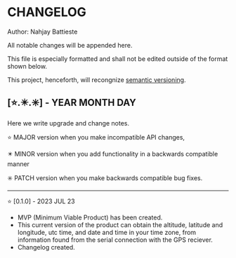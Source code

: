 # CHANGELOG

Author: Nahjay Battieste

All notable changes will be appended here.

This file is especially formatted and shall not be edited outside of the format
shown below.


This project, henceforth, will recongnize [semantic versioning](https://semver.org/).

## [⭐.✴️.✳️] - YEAR MONTH DAY

Here we write upgrade and change notes.

⭐ MAJOR version when you make incompatible API changes,

✴️ MINOR version when you add functionality in a backwards compatible manner

✳️ PATCH version when you make backwards compatible bug fixes.

-------------------------------------------------------------------------------

⭐ [0.1.0] - 2023 JUL 23
- MVP (Minimum Viable Product) has been created.
- This current version of the product can obtain the altitude, latitude and longitude, utc time, and date and time in your time zone, from information found from the serial connection with the GPS reciever.
- Changelog created.